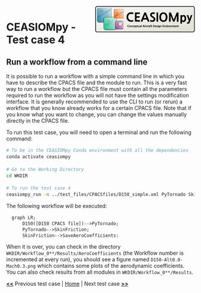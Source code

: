 <img align="right" height="70" src="../../documents/logos/CEASIOMpy_banner_main.png">

# CEASIOMpy - Test case 4

## Run a workflow from a command line

It is possible to run a workflow with a simple command line in which you have to describe the CPACS file and the module to run. This is a very fast way to run a workflow but the CPACS file must contain all the parameters required to run the workflow as you will not have the settings modification interface. It is generally recommended to use the CLI to run (or rerun) a workflow that you know already works for a certain CPACS file. Note that if you know what you want to change, you can change the values manually directly in the CPACS file.

To run this test case, you will need to open a terminal and run the following command:

```bash
# To be in the CEASIOMpy Conda environment with all the dependencies
conda activate ceasiompy

# Go to the Working Directory
cd WKDIR

# To run the test case 4
ceasiompy_run -m ../test_files/CPACSfiles/D150_simple.xml PyTornado SkinFriction SaveAeroCoefficients
```

The following workflow will be executed:

```mermaid
  graph LR;
      D150([D150 CPACS file])-->PyTornado;
      PyTornado-->SkinFriction;
      SkinFriction-->SaveAeroCoefficients:
```

When it is over, you can check in the directory `WKDIR/Workflow_0**/Results/AeroCoefficients` (the Workflow number is incremented at every run), you should see a figure named `D150-Alt0.0-Mach0.3.png` which contains some plots of the aerodynamic coefficients. You can also check results from all modules in `WKDIR/Workflow_0**/Results`.

[**<<**](../test_case_3/README.md) Previous test case | [Home](../../README.md#test-cases) | Next test case [**>>**](../test_case_5/README.md)
